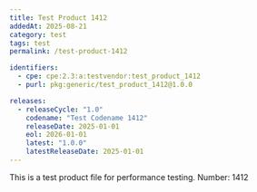 ```yaml
---
title: Test Product 1412
addedAt: 2025-08-21
category: test
tags: test
permalink: /test-product-1412

identifiers:
  - cpe: cpe:2.3:a:testvendor:test_product_1412
  - purl: pkg:generic/test_product_1412@1.0.0

releases:
  - releaseCycle: "1.0"
    codename: "Test Codename 1412"
    releaseDate: 2025-01-01
    eol: 2026-01-01
    latest: "1.0.0"
    latestReleaseDate: 2025-01-01
---
```


This is a test product file for performance testing. Number: 1412
